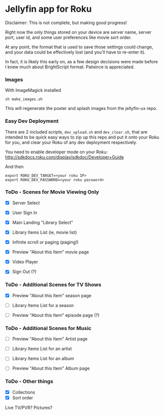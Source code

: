 # Jellyfin app for Roku

Disclaimer: This is not complete, but making good progress!

Right now the only things stored on your device are server name, server port,
user id, and some user preferences like movie sort order.

At any point, the format that is used to save those settings could change, and
your data could be effectively lost (and you'll have to re-enter it).

In fact, it is likely this early on, as a few design decisions were made before
I knew much about BrightScript format. Patience is appreciated.

### Images

With ImageMagick installed
```
sh make_images.sh
```

This will regenerate the poster and splash images from the jellyfin-ux repo.

### Easy Dev Deployment

There are 2 included scripts, `dev_upload.sh` and `dev_clear.sh`, that are
intended to be quick easy ways to zip up this repo and put it onto your Roku
for you, and clear your Roku of any dev deployment respectively.

You need to enable developer mode on your Roku:
http://sdkdocs.roku.com/display/sdkdoc/Developer+Guide

And then
```
export ROKU_DEV_TARGET=<your roku IP>
export ROKU_DEV_PASSWORD=<your roku password>
```


### ToDo - Scenes for Movie Viewing Only

- [x] Server Select
- [x] User Sign In
- [x] Main Landing "Library Select"
- [x] Library Items List (ie, movie list)
- [x] Infinite scroll or paging  (paging!)
- [x] Preview "About this Item" movie page
- [x] Video Player
- [x] Sign Out (?)


### ToDo - Additional Scenes for TV Shows

- [x] Preview "About this Item" season page
- [ ] Library Items List for a season
- [ ] Preview "About this Item" episode page (?)


### ToDo - Additional Scenes for Music

- [ ] Preview "About this Item" Artist page
- [ ] Library Items List for an artist
- [ ] Library Items List for an album
- [ ] Preview "About this Item" Album page


### ToDo - Other things

- [x] Collections
- [x] Sort order

Live TV/PVR? Pictures?
